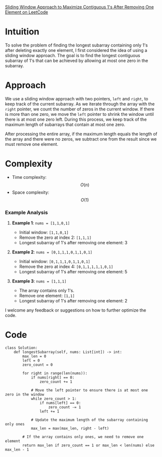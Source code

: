 [Sliding Window Approach to Maximize Contiguous 1's After Removing One Element on LeetCode](https://leetcode.com/problems/longest-subarray-of-1s-after-deleting-one-element/solutions/5743089/sliding-window-approach-on-time-o1-space-complexity/)

# Intuition
To solve the problem of finding the longest subarray containing only 1's after deleting exactly one element, I first considered the idea of using a sliding window approach. The goal is to find the longest contiguous subarray of 1's that can be achieved by allowing at most one zero in the subarray.

# Approach
We use a sliding window approach with two pointers, `left` and `right`, to keep track of the current subarray. As we iterate through the array with the `right` pointer, we count the number of zeros in the current window. If there is more than one zero, we move the `left` pointer to shrink the window until there is at most one zero left. During this process, we keep track of the maximum length of subarrays that contain at most one zero. 

After processing the entire array, if the maximum length equals the length of the array and there were no zeros, we subtract one from the result since we must remove one element.

# Complexity
- Time complexity: $$O(n)$$
- Space complexity: $$O(1)$$

### Example Analysis
1. **Example 1**: `nums = [1,1,0,1]`
   - Initial window: `[1,1,0,1]`
   - Remove the zero at index 2: `[1,1,1]`
   - Longest subarray of 1's after removing one element: 3

2. **Example 2**: `nums = [0,1,1,1,0,1,1,0,1]`
   - Initial window: `[0,1,1,1,0,1,1,0,1]`
   - Remove the zero at index 4: `[0,1,1,1,1,1,0,1]`
   - Longest subarray of 1's after removing one element: 5

3. **Example 3**: `nums = [1,1,1]`
   - The array contains only 1's.
   - Remove one element: `[1,1]`
   - Longest subarray of 1's after removing one element: 2

I welcome any feedback or suggestions on how to further optimize the code.

# Code
```python3 []
class Solution:
    def longestSubarray(self, nums: List[int]) -> int:
        max_len = 0
        left = 0
        zero_count = 0

        for right in range(len(nums)):
            if nums[right] == 0:
                zero_count += 1
            
            # Move the left pointer to ensure there is at most one zero in the window
            while zero_count > 1:
                if nums[left] == 0:
                    zero_count -= 1
                left += 1
            
            # Update the maximum length of the subarray containing only ones
            max_len = max(max_len, right - left)
        
        # If the array contains only ones, we need to remove one element
        return max_len if zero_count == 1 or max_len < len(nums) else max_len - 1
```
